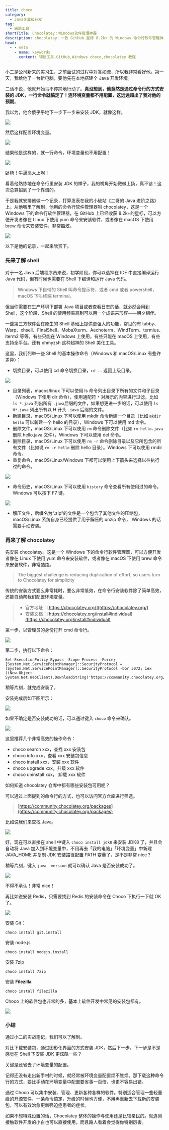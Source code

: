 ```yaml
---
title: choco
category:
  - Java企业级开发
tag:
  - 辅助工具
shortTitle: Chocolatey：Windows软件管理神器
description: chocolatey：一款 GitHub 星标 8.2k+ 的 Windows 命令行软件管理神器，好用到爆！
head:
  - - meta
    - name: keywords
      content: 辅助工具,GitHub,Windows choco,chocolatey 教程
---
```


小二是公司新来的实习生，之前面试的过程中对答如流，所以我非常看好他。第一天，我给他了一台新电脑，要他先在本地搭建个 Java 开发环境。

二话不说，他就开始马不停蹄地行动了。**真没想到，他竟然是通过命令行的方式安装的 JDK，一行命令就搞定了！连环境变量都不用配置，这远远超出了我对他的预期**。

我以为，他会傻乎乎地下一步下一步来安装 JDK，就像这样。

![](https://cdn.tobebetterjavaer.com/tobebetterjavaer/images/gongju/choco-474773ad-69eb-467d-acd8-1928ebf27e3a.png)

然后这样配置环境变量。

![](https://cdn.tobebetterjavaer.com/tobebetterjavaer/images/gongju/choco-c463c792-60a8-4d16-8cba-dcbe1ece1453.png)

结果他是这样的，就一行命令，环境变量也不用配置！

![](https://cdn.tobebetterjavaer.com/tobebetterjavaer/images/gongju/choco-340c54de-c793-4bbc-9112-96977f8ec69a.png)

卧槽！牛逼高大上啊！

看着他熟练地在命令行里安装 JDK 的样子，我的嘴角开始微微上扬，真不错！这次总算招到了一个靠谱的。

于是我就安排他做一个记录，打算发表在我的小破站《二哥的 Java 进阶之路》上。从他嘴里了解到，他用的命令行软件管理器叫 chocolatey，这是一个 Windows 下的命令行软件管理器，在 GitHub 上已经收获 8.2k+的星标，可以方便开发者像在 Linux 下使用 yum 命令来安装软件，或者像在 macOS 下使用 brew 命令来安装软件，非常酷炫。

![](https://cdn.tobebetterjavaer.com/tobebetterjavaer/images/gongju/choco-92ee5dda-830f-47fd-8770-7a765ef30b5a.png)

以下是他的记录，一起来欣赏下。

### 先来了解 shell

对于一名 Java 后端程序员来说，初学阶段，你可以选择在 IDE 中直接编译运行 Java 代码，但有时候也需要在 Shell 下编译和运行 Java 代码。

> Windows 下自带的 Shell 叫命令提示符，或者 cmd 或者 powershell，macOS 下叫终端 terminal。

但当你需要在生产环境下部署 Java 项目或者查看日志的话，就必然会用到 Shell，这个阶段，Shell 的使用频率高到可以用一个成语来形容——朝夕相伴。

一些第三方软件会在原生的 Shell 基础上提供更强大的功能，常见的有 tabby、Warp、xhsell、FinalShell、MobaXterm、Aechoterm、WindTerm、termius、iterm2 等等，有些只能在 Windows 上使用，有些只能在 macOS 上使用，有些支持全平台。还有 ohmyzsh 这种超神的 Shell 美化工具。

这里，我们列举一些 Shell 的基本操作命令（Windows 和 macOS/Linux 有些许差异）：

- 切换目录，可以使用 cd 命令切换目录，`cd ..` 返回上级目录。

![](https://cdn.tobebetterjavaer.com/tobebetterjavaer/images/gongju/choco-21db6ccd-3bec-4e8c-b72a-6cba674cae63.png)

- 目录列表，macos/linux 下可以使用 ls 命令列出目录下所有的文件和子目录（Windows 下使用 dir 命令），使用通配符 `*` 对展示的内容进行过滤，比如 `ls *.java` 列出所有 `.java`后缀的文件，如果想更进一步的话，可以使用 `ls H*.java` 列出所有以 H 开头 `.java` 后缀的文件。
- 新建目录，macOS/Linux 下可以使用 mkdir 命令新建一个目录（比如 `mkdir hello` 可以新建一个 hello 的目录），Windows 下可以使用 md 命令。
- 删除文件，macOS/Linux 下可以使用 `rm` 命令删除文件（比如 `rm hello.java` 删除 hello.java 文件），Windows 下可以使用 del 命令。
- 删除目录，macOS/Linux 下可以使用 `rm -r` 命令删除目录以及它所包含的所有文件（比如说 `rm -r hello` 删除 hello 目录）。Windows 下可以使用 rmdir 命令。
- 重复命令，macOS/Linux/Windows 下都可以使用上下箭头来选择以往执行过的命令。

![](https://cdn.tobebetterjavaer.com/tobebetterjavaer/images/gongju/choco-269f4133-cdd3-414f-baf9-31067e0eb27f.png)

- 命令历史，macOS/Linux 下可以使用 `history` 命令查看所有使用过的命令。Windows 可以按下 F7 键。

![](https://cdn.tobebetterjavaer.com/tobebetterjavaer/images/gongju/choco-96eb0dde-c08c-4b52-9007-8f3130e22d94.png)

- 解压文件，后缀名为“.zip”的文件是一个包含了其他文件的压缩包，macOS/Linux 系统自身已经提供了用于解压的 unzip 命令， Windows 的话需要手动安装。

### 再来了解 chocolatey

先安装 chocolatey。这是一个 Windows 下的命令行软件管理器，可以方便开发者像在 Linux 下使用 yum 命令来安装软件，或者像在 macOS 下使用 brew 命令来安装软件，非常酷炫。

> The biggest challenge is reducing duplication of effort, so users turn to Chocolatey for simplicity

传统的安装方式要么非常耗时，要么非常低效，在命令行安装软件除了简单高效，还能自动帮我们配置环境变量。

> - 官方地址：[https://chocolatey.org/](https://chocolatey.org/)
> - 安装文档：[https://chocolatey.org/install#individual](https://chocolatey.org/install#individual)

第一步，以管理员的身份打开 cmd 命令行。

![](https://cdn.tobebetterjavaer.com/tobebetterjavaer/images/gongju/choco-3dae462d-56d1-4e80-9d47-bcba1c2ee292.png)

第二步，执行以下命令：

```
Set-ExecutionPolicy Bypass -Scope Process -Force; [System.Net.ServicePointManager]::SecurityProtocol = [System.Net.ServicePointManager]::SecurityProtocol -bor 3072; iex ((New-Object System.Net.WebClient).DownloadString('https://community.chocolatey.org/install.ps1'))
```

稍等片刻，就完成安装了。

安装完成后如下图所示：

![](https://cdn.tobebetterjavaer.com/tobebetterjavaer/images/gongju/choco-2cfc4656-e996-4678-bd57-29cc78587e73.png)

如果不确定是否安装成功的话，可以通过键入 `choco` 命令来确认。

![](https://cdn.tobebetterjavaer.com/tobebetterjavaer/images/gongju/choco-2db830bd-76f5-4b28-8f1d-1642b3e8476b.png)

这里推荐几个非常高效的操作命令：

- choco search xxx，查找 xxx 安装包
- choco info xxx，查看 xxx 安装包信息
- choco install xxx，安装 xxx 软件
- choco upgrade xxx，升级 xxx 软件
- choco uninstall xxx， 卸载 xxx 软件

如何知道 chocolatey 仓库中都有哪些安装包可用呢？

可以通过上面提到的命令行的方式，也可以访问官方仓库进行筛选。

> [https://community.chocolatey.org/packages](https://community.chocolatey.org/packages)

比如说我们来查找 Java。

![](https://cdn.tobebetterjavaer.com/tobebetterjavaer/images/gongju/choco-aa483180-e395-4753-b8ca-0479b05ec4b5.png)

好，现在可以直接在 shell 中键入 `choco install jdk8` 来安装 JDK8 了，并且会自动将 Java 加入到环境变量中，不用再去「我的电脑」「环境变量」中新建 JAVA_HOME 并复制 JDK 安装路径配置 PATH 变量了，是不是非常 nice？

稍等片刻，键入 `java -version` 就可以确认 Java 是否安装成功了。

![](https://cdn.tobebetterjavaer.com/tobebetterjavaer/images/gongju/choco-ddc37a22-43d7-4e40-bcfd-7208f9d1df59.png)

不得不承认！非常 nice！

再比如说安装 Redis，只需要找到 Redis 的安装命令在 Choco 下执行一下就 OK 了。

![](https://cdn.tobebetterjavaer.com/tobebetterjavaer/images/gongju/choco-9cd5f46e-054c-4e1e-bcbb-1d11e36accfe.png)

安装 Git：

```
choco install git.install
```

安装 node.js

```
choco install nodejs.install
```

安装 7zip

```
choco install 7zip
```

安装 **Filezilla**

```
choco install filezilla
```

Choco 上的软件包也非常的多，基本上软件开发中常见的安装包都有。

![](https://cdn.tobebetterjavaer.com/tobebetterjavaer/images/gongju/choco-0f43e407-68ab-4c2d-8fb9-7fb88ca638ec.png)

### 小结

通过小二的实战笔记，我们可以了解到。

对比下载安装包，通过图形化界面的方式安装 JDK，然后下一步，下一步是不是感觉在 Shell 下安装 JDK 更炫酷一些？

关键是还省去了环境变量的配置。

记得还没有走出新手村的时候，就经常被环境变量配置烦不胜烦。那下载这种命令行的方式，要比手动在环境变量中配置要省事一百倍，也更不容易出错。

通过 Choco 可以集中安装、管理、更新各种各样的软件。特别适合管理一些轻量级的开源软件，一条命令搞定，升级的时候也方便，不用再重新去下载新的安装包，可以有效治愈更新强迫症患者的症状。

如果不想特殊设置的话，Chocolatey 整体的操作与使用还是比较亲民的。就连刚接触软件开发的小白也可以直接使用，而且路人看着会觉得你特别厉害。


